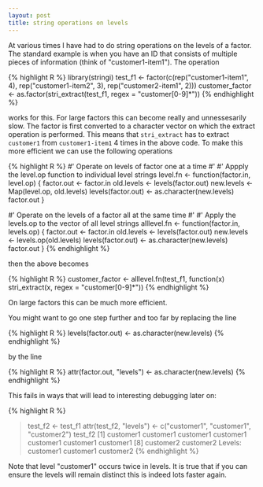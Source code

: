 ```yaml
---
layout: post
title: string operations on levels
---
```


At various times I have had to do string operations on the levels of a
factor.  The standard example is when you have an ID that consists of
multiple pieces of information (think of "customer1-item1").  The
operation

{% highlight R %}
library(stringi)
test_f1 <- factor(c(rep("customer1-item1", 4),
                    rep("customer1-item2", 3),
			rep("customer2-item1", 2)))
customer_factor <- as.factor(stri_extract(test_f1, regex = "customer[0-9]*"))
{% endhighlight %}

works for this.  For large factors this can become really and
unnessesarily slow.  The factor is first converted to a character
vector on which the extract operation is performed.  This means that
`stri_extract` has to extract `customer1` from `customer1-item1` 4
times in the above code.  To make this more efficient we can use
the following operations

{% highlight R %}
#' Operate on levels of factor one at a time
#'
#' Appply the level.op function to individual level strings
level.fn <- function(factor.in, level.op) {
  factor.out <- factor.in
  old.levels <- levels(factor.out)
  new.levels <- Map(level.op, old.levels)
  levels(factor.out) <- as.character(new.levels)
  factor.out
}

#' Operate on the levels of a factor all at the same time
#'
#' Apply the levels.op to the vector of all level strings
alllevel.fn <- function(factor.in, levels.op) {
  factor.out <- factor.in
  old.levels <- levels(factor.out)
  new.levels <- levels.op(old.levels)
  levels(factor.out) <- as.character(new.levels)
  factor.out
}
{% endhighlight %}

then the above becomes

{% highlight R %}
customer_factor <- alllevel.fn(test_f1, function(x) stri_extract(x, regex = "customer[0-9]*"))
{% endhighlight %}

On large factors this can be much more efficient.

You might want to go one step further and too far by replacing the
line

{% highlight R %}
levels(factor.out) <- as.character(new.levels)
{% endhighlight %}

by the line

{% highlight R %}
attr(factor.out, "levels") <- as.character(new.levels)
{% endhighlight %}

This fails in ways that will lead to interesting debugging later on:

{% highlight R %}
> test_f2 <- test_f1
> attr(test_f2, "levels") <- c("customer1", "customer1", "customer2")
> test_f2
[1] customer1 customer1 customer1 customer1 customer1 customer1 customer1
[8] customer2 customer2
Levels: customer1 customer1 customer2
{% endhighlight %}

Note that level "customer1" occurs twice in levels.  It is true that
if you can ensure the levels will remain distinct this is indeed lots
faster again.